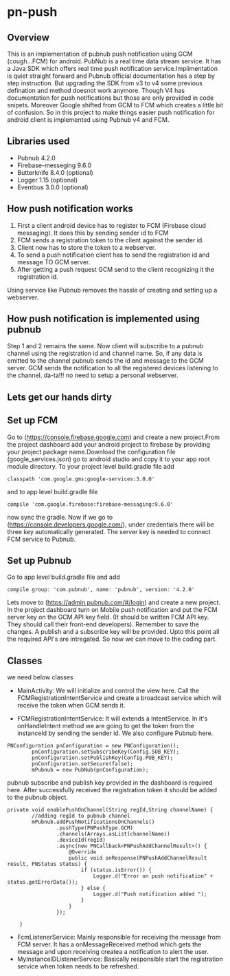 # pn-push

## Overview
This is an implementation of pubnub push notification using GCM (cough...FCM) for android. PubNub is a real time data stream service. 
It has a Java SDK which offers real time push notification service.Implimentation is quiet straight forward and Pubnub official 
documentation has a step by step instruction. But upgrading the SDK from v3 to v4 some previous defination and method doesnot work 
anymore. Though V4 has documentation for push notifications but those are only provided in code snipets. Moreover Google shifted from GCM to FCM which creates a little bit of confusion. So in this project to make things easier push notification for android client is implemented using Pubnub v4 and FCM.

## Libraries used
* Pubnub 4.2.0
* Firebase-messeging 9.6.0
* Butterknife 8.4.0 (optional)
* Logger 1.15 (optional)
* Eventbus 3.0.0 (optional)

## How push notification works
1. First a client android device has to register to FCM (Firebase cloud messaging). It does this by sending sender id to FCM
2. FCM sends a registration token to the client against the sender id.
3. Client now has to store the token to a webserver.
4. To send a push notification client has to send the registration id and message TO GCM server.
5. After getting a push request GCM send to the client recognizing it the registration id.

Using service like Pubnub removes the hassle of creating and setting up a webserver.

## How push notification is implemented using pubnub
Step 1 and 2 remains the same. Now client will subscribe to a pubnub channel using the registration id and channel name. So, if any data is emitted to the channel pubnub 
sends the id and message to the GCM server. GCM sends the notification to all the registered devices listening to the channel. da-ta!!! no need to setup a personal webserver.

## Lets get our hands dirty

## Set up FCM
Go to (https://console.firebase.google.com) and create a new project.From the project dashboard add your android project to firebase by providing your project package name.Download the configuration file (google_services.json) go to android studio and copy it to your app root module directory. To your project level build.gradle file add

```
classpath 'com.google.gms:google-services:3.0.0'
```
and to app level build.gradle file

```
compile 'com.google.firebase:firebase-messaging:9.6.0'
```
now sync the gradle. Now if we go to (https://console.developers.google.com/), under credentials there will be three key automatically generated. The server key is needed to connect FCM service to Pubnub.

## Set up Pubnub

Go to app level build.gradle file and add

```
compile group: 'com.pubnub', name: 'pubnub', version: '4.2.0'

```
Lets move to (https://admin.pubnub.com/#/login) and create a new project. In the project dashboard turn on Mobile push notification and 
put the FCM server key on the GCM API key field. (It should be written FCM API key. They should call their front-end developers). Remember to save the changes. A publish and a subscribe key will be provided. Upto this point all the required API's are intregated. So now we can move to the coding part.

## Classes
we need below classes

* MainActivity: We will initialize and control the view here. Call the FCMRegistrationIntentService and create a broadcast service which will receive the token when GCM sends it.

* FCMRegistrationIntentService: It will extends a IntentService. In it's onHandleIntent method we are going to get the token from the instanceId by sending the sender id. We also configure Pubnub here.

```
PNConfiguration pnConfiguration = new PNConfiguration();
        pnConfiguration.setSubscribeKey(Config.SUB_KEY);
        pnConfiguration.setPublishKey(Config.PUB_KEY);
        pnConfiguration.setSecure(false);
        mPubnub = new PubNub(pnConfiguration);
```
pubnub subscribe and publish key provided in the dashboard is required here. After successfully received the registration token it should be added to the pubnub object.

```
private void enablePushOnChannel(String regId,String channelName) {
        //adding regId to pubnub channel
        mPubnub.addPushNotificationsOnChannels()
                .pushType(PNPushType.GCM)
                .channels(Arrays.asList(channelName))
                .deviceId(regId)
                .async(new PNCallback<PNPushAddChannelResult>() {
                    @Override
                    public void onResponse(PNPushAddChannelResult result, PNStatus status) {
                        if (status.isError()) {
                            Logger.d("Error on push notification" + status.getErrorData());
                        } else {
                            Logger.d("Push notification added ");
                        }
                    }
                });

    }
```

* FcmListenerService: Mainly responsible for receiving the message from FCM server. It has a onMessageReceived method which gets the message and upon receiving createa a notification to alert the user.
* MyInstanceIDListenerService: Basically responsible start the registration service when token needs to be refreshed.

